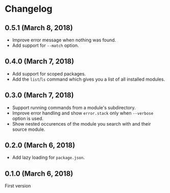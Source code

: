# Changelog

## 0.5.1 (March 8, 2018)
* Improve error message when nothing was found.
* Add support for `--match` option.

## 0.4.0 (March 7, 2018)
* Add support for scoped packages.
* Add the `list`/`ls` command which gives you a list of all installed modules.

## 0.3.0 (March 7, 2018)
* Support running commands from a module's subdirectory.
* Improve error handling and show `error.stack` only when `--verbose` option is used.
* Show nested occurences of the module you search with and their source module.

## 0.2.0 (March 6, 2018)
* Add lazy loading for `package.json`.

## 0.1.0 (March 6, 2018)
First version
